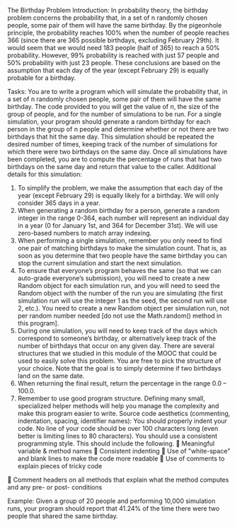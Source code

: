 The Birthday Problem Introduction:
In probability theory, the birthday problem concerns the probability that, in a set of n randomly chosen people, some pair of them will have the same birthday. By the pigeonhole principle, the probability reaches 100% when the number of people reaches 366 (since there are 365 possible birthdays, excluding February 29th). It would seem that we would need 183 people (half of 365) to reach a 50% probability. However, 99% probability is reached with just 57 people and 50% probability with just 23 people. These conclusions are based on the assumption that each day of the year (except February 29) is equally probable for a birthday.

Tasks:
You are to write a program which will simulate the probability that, in a set of n randomly chosen people, some pair of them will have the same birthday. The code provided to you will get the value of n, the size of the group of people, and for the number of simulations to be run. For a single simulation, your program should generate a random birthday for each person in the group of n people and determine whether or not there are two birthdays that hit the same day. This simulation should be repeated the desired number of times, keeping track of the number of simulations for which there were two birthdays on the same day. Once all simulations have been completed, you are to compute the percentage of runs that had two birthdays on the same day and return that value to the caller.
Additional details for this simulation:
1. To simplify the problem, we make the assumption that each day of the year (except February 29) is equally likely for a birthday. We will only consider 365 days in a year.
2. When generating a random birthday for a person, generate a random integer in the range 0-364, each number will represent an individual day in a year (0 for January 1st, and 364 for December 31st). We will use zero-based numbers to match array indexing.
3. When performing a single simulation, remember you only need to find one pair of matching birthdays to make the simulation count. That is, as soon as you determine that two people have the same birthday you can stop the current simulation and start the next simulation.
4. To ensure that everyone’s program behaves the same (so that we can auto-grade everyone’s submission), you will need to create a new Random object for each simulation run, and you will need to seed the Random object with the number of the run you are simulating (the first simulation run will use the integer 1 as the seed, the second run will use 2, etc.). You need to create a new Random object per simulation run, not per random number needed [do not use the Math.random() method in this program].
5. During one simulation, you will need to keep track of the days which correspond to someone’s birthday, or alternatively keep track of the number of birthdays that occur on any given day. There are several structures that we studied in this module of the MOOC that could be used to easily solve this problem. You are free to pick the structure of your choice. Note that the goal is to simply determine if two birthdays land on the same date.
6. When returning the final result, return the percentage in the range 0.0 – 100.0.
7. Remember to use good program structure. Defining many small, specialized helper methods will help you manage the complexity and make this program easier to write.
Source code aesthetics (commenting, indentation, spacing, identifier names): You should properly indent your code. No line of your code should be over 100 characters long (even better is limiting lines to 80 characters). You should use a consistent programming style. This should include the following.
 Meaningful variable & method names
 Consistent indenting
 Use of "white-space" and blank lines to make the code more readable
 Use of comments to explain pieces of tricky code
  
 Comment headers on all methods that explain what the method computes and any pre- or post- conditions

Example:
Given a group of 20 people and performing 10,000 simulation runs, your program should report that 41.24% of the time there were two people that shared the same birthday.
